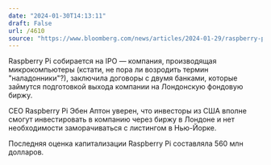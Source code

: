 ```yaml
---
date: "2024-01-30T14:13:11"
draft: False
url: /4610
source: "https://www.bloomberg.com/news/articles/2024-01-29/raspberry-pi-picks-banks-for-ipo-choosing-london-over-new-york"
---
```


Raspberry Pi собирается на IPO — компания, производящая микрокомпьютеры (кстати, не пора ли возродить термин "наладонники"?), заключила договоры с двумя банками, которые займутся подготовкой выхода компании на Лондонскую фондовую биржу.

CEO Raspberry Pi Эбен Аптон уверен, что инвесторы из США вполне смогут инвестировать в компанию через биржу в Лондоне и нет необходимости заморачиваться с листингом в Нью-Йорке. 

Последняя оценка капитализации Raspberry Pi составляла 560 млн долларов.
